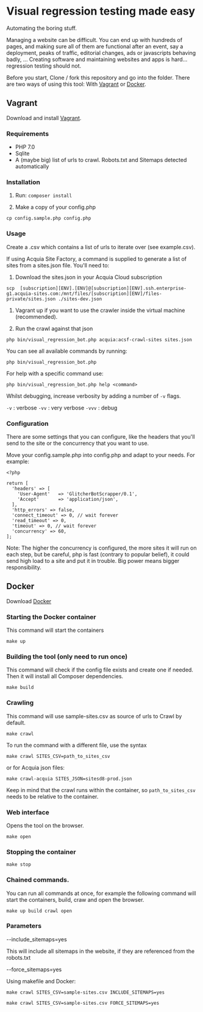 
# Visual regression testing made easy

Automating the boring stuff. 

Managing a website can be difficult. You can end up with hundreds of pages, and making sure all of them are functional after an event, say a deployment, peaks of traffic, editorial changes, ads or javascripts behaving badly, ... Creating software and maintaining websites and apps is hard... regression testing should not.

Before you start, Clone / fork this repository and go into the folder.
There are two ways of using this tool: With [Vagrant](#Vagrant) or [Docker](#Docker).


## Vagrant
Download and install [Vagrant](https://www.vagrantup.com/downloads).

### Requirements
- PHP 7.0
- Sqlite
- A (maybe big) list of urls to crawl. Robots.txt and Sitemaps detected automatically

### Installation

1. Run:
```composer install```

1. Make a copy of your config.php

```cp config.sample.php config.php```

### Usage

Create a .csv which contains a list of urls to iterate over (see example.csv).

If using Acquia Site Factory, a command is supplied to generate a list of sites from a sites.json file. You'll need to:

1. Download the sites.json in your Acquia Cloud subscription

```scp  [subscription][ENV].[ENV]@[subscription][ENV].ssh.enterprise-g1.acquia-sites.com:/mnt/files/[subscription][ENV]/files-private/sites.json ./sites-dev.json```

1. Vagrant up if you want to use the crawler inside the virtual machine (recommended).


1. Run the crawl against that json

```php bin/visual_regression_bot.php acquia:acsf-crawl-sites sites.json```


You can see all available commands by running:

```php bin/visual_regression_bot.php```

For help with a specific command use:

```php bin/visual_regression_bot.php help <command>```

Whilst debugging, increase verbosity by adding a number of `-v` flags.

`-v` : verbose
`-vv` : very verbose
`-vvv` : debug

### Configuration

There are some settings that you can configure, like the headers that you'll send to the site or the concurrency that you want to use.

Move your config.sample.php into config.php and adapt to your needs. For example:

```
<?php

return [
  'headers' => [
    'User-Agent'   => 'GlitcherBotScrapper/0.1',
    'Accept'       => 'application/json',
  ],
  'http_errors' => false,
  'connect_timeout' => 0, // wait forever
  'read_timeout' => 0,
  'timeout' => 0, // wait forever
  'concurrency' => 60,
];

```

Note: The higher the concurrency is configured, the more sites it will run on each step, but be careful, php is fast (contrary to popular belief), it could send high load to a site and put it in trouble. Big power means bigger responsibility.

## Docker
Download [Docker](https://www.docker.com/)

### Starting the Docker container
This command will start the containers

`make up`

### Building the tool (only need to run once)
This command will check if the config file exists and create one if needed. Then it will install all Composer 
dependencies.

`make build`

### Crawling
This command will use sample-sites.csv as source of urls to Crawl by default.

`make crawl`

To run the command with a different file, use the syntax

`make crawl SITES_CSV=path_to_sites_csv`

or for Acquia json files:

`make crawl-acquia SITES_JSON=sitesd8-prod.json`

Keep in mind that the crawl runs within the container, so `path_to_sites_csv` needs to be relative to the container.

### Web interface
Opens the tool on the browser.

`make open`

### Stopping the container

`make stop`

### Chained commands.
You can run all commands at once, for example the following command will start the containers, build, craw and open the browser.

`make up build crawl open`


### Parameters

--include_sitemaps=yes

This will include all sitemaps in the website, if they are referenced from the robots.txt

--force_sitemaps=yes

Using makefile and Docker:

`make crawl SITES_CSV=sample-sites.csv INCLUDE_SITEMAPS=yes`

`make crawl SITES_CSV=sample-sites.csv FORCE_SITEMAPS=yes`